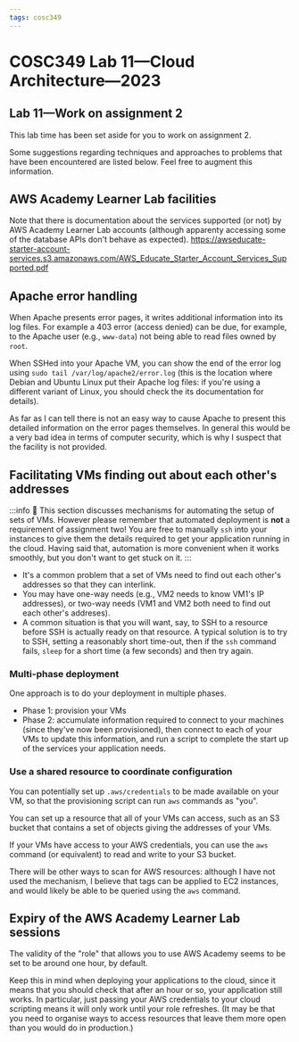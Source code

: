 ```yaml
---
tags: cosc349
---
```

# COSC349 Lab 11—Cloud Architecture—2023
## Lab 11—Work on assignment 2

This lab time has been set aside for you to work on assignment 2.

Some suggestions regarding techniques and approaches to problems that have been encountered are listed below. Feel free to augment this information.

## AWS Academy Learner Lab facilities

Note that there is documentation about the services supported (or not) by AWS Academy Learner Lab accounts (although apparenty accessing some of the database APIs don't behave as expected). https://awseducate-starter-account-services.s3.amazonaws.com/AWS_Educate_Starter_Account_Services_Supported.pdf

## Apache error handling

When Apache presents error pages, it writes additional information into its log files. For example a 403 error (access denied) can be due, for example, to the Apache user (e.g., `www-data`) not being able to read files owned by `root`.

When SSHed into your Apache VM, you can show the end of the error log using `sudo tail /var/log/apache2/error.log` (this is the location where Debian and Ubuntu Linux put their Apache log files: if you're using a different variant of Linux, you should check the its documentation for details).

As far as I can tell there is not an easy way to cause Apache to present this detailed information on the error pages themselves. In general this would be a very bad idea in terms of computer security, which is why I suspect that the facility is not provided.

## Facilitating VMs finding out about each other's addresses

:::info
:thought_balloon: 
This section discusses mechanisms for automating the setup of sets of VMs. However please remember that automated deployment is **not** a requirement of assignment two! You are free to manually `ssh` into your instances to give them the details required to get your application running in the cloud. Having said that, automation is more convenient when it works smoothly, but you don't want to get stuck on it.
:::

- It's a common problem that a set of VMs need to find out each other's addresses so that they can interlink.
- You may have one-way needs (e.g., VM2 needs to know VM1's IP addresses), or two-way needs (VM1 and VM2 both need to find out each other's addreses).
- A common situation is that you will want, say, to SSH to a resource before SSH is actually ready on that resource. A typical solution is to try to SSH, setting a reasonably short time-out, then if the `ssh` command fails, `sleep` for a short time (a few seconds) and then try again.

### Multi-phase deployment

One approach is to do your deployment in multiple phases.
- Phase 1: provision your VMs
- Phase 2: accumulate information required to connect to your machines (since they've now been provisioned), then connect to each of your VMs to update this information, and run a script to complete the start up of the services your application needs.

### Use a shared resource to coordinate configuration

You can potentially set up `.aws/credentials` to be made available on your VM, so that the provisioning script can run `aws` commands as "you".

You can set up a resource that all of your VMs can access, such as an S3 bucket that contains a set of objects giving the addresses of your VMs.

If your VMs have access to your AWS credentials, you can use the `aws` command (or equivalent) to read and write to your S3 bucket.

There will be other ways to scan for AWS resources: although I have not used the mechanism, I believe that tags can be applied to EC2 instances, and would likely be able to be queried using the `aws` command.

## Expiry of the AWS Academy Learner Lab sessions

The validity of the "role" that allows you to use AWS Academy seems to be set to be around one hour, by default.

Keep this in mind when deploying your applications to the cloud, since it means that you should check that after an hour or so, your application still works. In particular, just passing your AWS credentials to your cloud scripting means it will only work until your role refreshes. (It may be that you need to organise ways to access resources that leave them more open than you would do in production.)